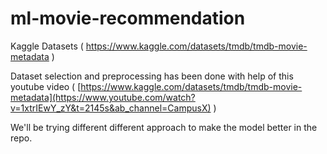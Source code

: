 # ml-movie-recommendation

Kaggle Datasets ( https://www.kaggle.com/datasets/tmdb/tmdb-movie-metadata )

Dataset selection and preprocessing has been done with help of this youtube video ( [https://www.kaggle.com/datasets/tmdb/tmdb-movie-metadata](https://www.youtube.com/watch?v=1xtrIEwY_zY&t=2145s&ab_channel=CampusX) )

We'll be trying different different approach to make the model better in the repo.
